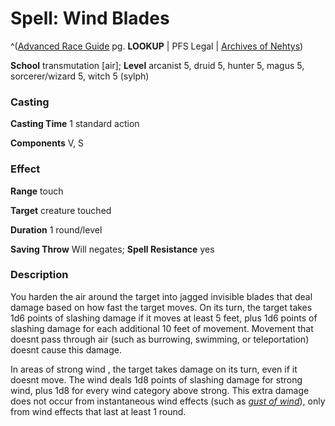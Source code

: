 # Spell: Wind Blades

^([Advanced Race Guide][ss-wind-blades] pg. **LOOKUP** | PFS Legal | [Archives of Nehtys][sn-wind-blades])

**School** transmutation [air]; **Level** arcanist 5, druid 5, hunter 5, magus 5, sorcerer/wizard 5, witch 5 (sylph)

### Casting

**Casting Time** 1 standard action  

**Components** V, S

### Effect

**Range** touch  

**Target** creature touched  

**Duration** 1 round/level  

**Saving Throw** Will negates; **Spell Resistance** yes

### Description

You harden the air around the target into jagged invisible blades that deal damage based on how fast the target moves. On its turn, the target takes 1d6 points of slashing damage if it moves at least 5 feet, plus 1d6 points of slashing damage for each additional 10 feet of movement. Movement that doesnt pass through air (such as burrowing, swimming, or teleportation) doesnt cause this damage.  

In areas of strong wind , the target takes damage on its turn, even if it doesnt move. The wind deals 1d8 points of slashing damage for strong wind, plus 1d8 for every wind category above strong. This extra damage does not occur from instantaneous wind effects (such as _[gust of wind]_), only from wind effects that last at least 1 round.

[ss-wind-blades]: http://paizo.com/products/btpy8rv2
[sn-wind-blades]: http://www.archivesofnethys.com/SpellDisplay.aspx?ItemName=Wind%20Blades
[gust of wind]: http://www.archivesofnethys.com/SpellDisplay.aspx?ItemName=gust%20of%20wind